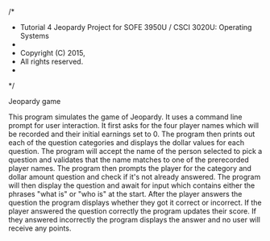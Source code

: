 /*
 * Tutorial 4 Jeopardy Project for SOFE 3950U / CSCI 3020U: Operating Systems
 *
 * Copyright (C) 2015, <GROUP MEMBERS>
 * All rights reserved.
 *
 */
 
 Jeopardy game

This program simulates the game of Jeopardy. It uses a command line prompt for user interaction. It first asks for the four player names which will be recorded and their initial earnings set to 0.
The program then prints out each of the question categories and displays the dollar values for each question.
The program will accept the name of the person selected to pick a question and validates that the name matches to one of the prerecorded player names.
The program then prompts the player for the category and dollar amount question and check if it's not already answered.
The program will then display the question and await for input which contains either the phrases "what is" or "who is" at the start.
After the player answers the question the program displays whether they got it correct or incorrect. If the player answered the question correctly the program updates their score. If they answered incorrectly the program displays the answer and no user will receive any points.
